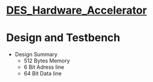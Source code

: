 # **[DES_Hardware_Accelerator](https://github.com/shreejnanesh/DES_Hardware_Accelerator)**
# Design and Testbench

- Design Summary
	- 512 Bytes Memory
	- 6 Bit Adress line
	- 64 Bit Data line

